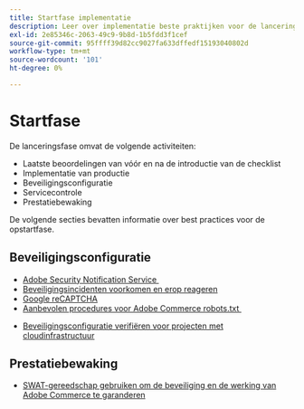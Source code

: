 ```yaml
---
title: Startfase implementatie
description: Leer over implementatie beste praktijken voor de lanceringsfase van projecten van Adobe Commerce.
exl-id: 2e85346c-2063-49c9-9b8d-1b5fdd3f1cef
source-git-commit: 95ffff39d82cc9027fa633dffedf15193040802d
workflow-type: tm+mt
source-wordcount: '101'
ht-degree: 0%

---
```


# Startfase

De lanceringsfase omvat de volgende activiteiten:

- Laatste beoordelingen van vóór en na de introductie van de checklist
- Implementatie van productie
- Beveiligingsconfiguratie
- Servicecontrole
- Prestatiebewaking

De volgende secties bevatten informatie over best practices voor de opstartfase.

## Beveiligingsconfiguratie

- [Adobe Security Notification Service &#x200B;](security-notification-service.md)
- [Beveiligingsincidenten voorkomen en erop reageren](prevent-respond-security-incident.md)
- [Google reCAPTCHA](https://docs.magento.com/user-guide/stores/security-google-recaptcha.html)
- [Aanbevolen procedures voor Adobe Commerce robots.txt &#x200B;](robots-txt.md)
<!-- - [Install the latest security patches](https://helpx.adobe.com/security/products/magento/apsb22-12.html) - CTAG deck -->
- [Beveiligingsconfiguratie verifiëren voor projecten met cloudinfrastructuur](https://devdocs.magento.com/cloud/live/site-launch-checklist.html#security-configuration)

## Prestatiebewaking

- [SWAT-gereedschap gebruiken om de beveiliging en de werking van Adobe Commerce te garanderen](../../../tools/site-wide-analysis-tool/intro.md#integrations-with-other-adobe-commerce-support-tools)
